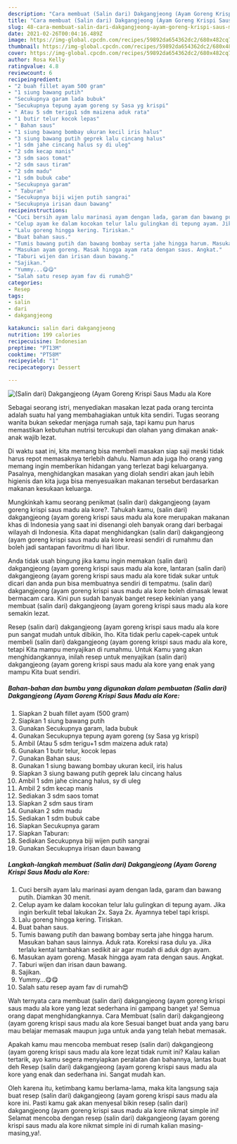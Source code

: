 ```yaml
---
description: "Cara membuat (Salin dari) Dakgangjeong (Ayam Goreng Krispi Saus Madu ala Kore yang nikmat Untuk Jualan"
title: "Cara membuat (Salin dari) Dakgangjeong (Ayam Goreng Krispi Saus Madu ala Kore yang nikmat Untuk Jualan"
slug: 48-cara-membuat-salin-dari-dakgangjeong-ayam-goreng-krispi-saus-madu-ala-kore-yang-nikmat-untuk-jualan
date: 2021-02-26T00:04:16.489Z
image: https://img-global.cpcdn.com/recipes/59892da654362dc2/680x482cq70/salin-dari-dakgangjeong-ayam-goreng-krispi-saus-madu-ala-kore-foto-resep-utama.jpg
thumbnail: https://img-global.cpcdn.com/recipes/59892da654362dc2/680x482cq70/salin-dari-dakgangjeong-ayam-goreng-krispi-saus-madu-ala-kore-foto-resep-utama.jpg
cover: https://img-global.cpcdn.com/recipes/59892da654362dc2/680x482cq70/salin-dari-dakgangjeong-ayam-goreng-krispi-saus-madu-ala-kore-foto-resep-utama.jpg
author: Rosa Kelly
ratingvalue: 4.8
reviewcount: 6
recipeingredient:
- "2 buah fillet ayam 500 gram"
- "1 siung bawang putih"
- "Secukupnya garam lada bubuk"
- "Secukupnya tepung ayam goreng sy Sasa yg krispi"
- " Atau 5 sdm terigu1 sdm maizena aduk rata"
- "1 butir telur kocok lepas"
- " Bahan saus"
- "1 siung bawang bombay ukuran kecil iris halus"
- "3 siung bawang putih geprek lalu cincang halus"
- "1 sdm jahe cincang halus sy di uleg"
- "2 sdm kecap manis"
- "3 sdm saos tomat"
- "2 sdm saus tiram"
- "2 sdm madu"
- "1 sdm bubuk cabe"
- "Secukupnya garam"
- " Taburan"
- "Secukupnya biji wijen putih sangrai"
- "Secukupnya irisan daun bawang"
recipeinstructions:
- "Cuci bersih ayam lalu marinasi ayam dengan lada, garam dan bawang putih. Diamkan 30 menit."
- "Celup ayam ke dalam kocokan telur lalu gulingkan di tepung ayam. Jika ingin berkulit tebal lakukan 2x. Saya 2x. Ayamnya tebel tapi krispi."
- "Lalu goreng hingga kering. Tiriskan."
- "Buat bahan saus."
- "Tumis bawang putih dan bawang bombay serta jahe hingga harum. Masukan bahan saus lainnya. Aduk rata. Koreksi rasa dulu ya. Jika terlalu kental tambahkan sedikit air agar mudah di aduk dgn ayam."
- "Masukan ayam goreng. Masak hingga ayam rata dengan saus. Angkat."
- "Taburi wijen dan irisan daun bawang."
- "Sajikan."
- "Yummy...😋😋"
- "Salah satu resep ayam fav di rumah😍"
categories:
- Resep
tags:
- salin
- dari
- dakgangjeong

katakunci: salin dari dakgangjeong 
nutrition: 199 calories
recipecuisine: Indonesian
preptime: "PT13M"
cooktime: "PT58M"
recipeyield: "1"
recipecategory: Dessert

---
```



![(Salin dari) Dakgangjeong (Ayam Goreng Krispi Saus Madu ala Kore](https://img-global.cpcdn.com/recipes/59892da654362dc2/680x482cq70/salin-dari-dakgangjeong-ayam-goreng-krispi-saus-madu-ala-kore-foto-resep-utama.jpg)

Sebagai seorang istri, menyediakan masakan lezat pada orang tercinta adalah suatu hal yang membahagiakan untuk kita sendiri. Tugas seorang  wanita bukan sekedar menjaga rumah saja, tapi kamu pun harus memastikan kebutuhan nutrisi tercukupi dan olahan yang dimakan anak-anak wajib lezat.

Di waktu  saat ini, kita memang bisa membeli masakan siap saji meski tidak harus repot memasaknya terlebih dahulu. Namun ada juga lho orang yang memang ingin memberikan hidangan yang terlezat bagi keluarganya. Pasalnya, menghidangkan masakan yang diolah sendiri akan jauh lebih higienis dan kita juga bisa menyesuaikan makanan tersebut berdasarkan makanan kesukaan keluarga. 



Mungkinkah kamu seorang penikmat (salin dari) dakgangjeong (ayam goreng krispi saus madu ala kore?. Tahukah kamu, (salin dari) dakgangjeong (ayam goreng krispi saus madu ala kore merupakan makanan khas di Indonesia yang saat ini disenangi oleh banyak orang dari berbagai wilayah di Indonesia. Kita dapat menghidangkan (salin dari) dakgangjeong (ayam goreng krispi saus madu ala kore kreasi sendiri di rumahmu dan boleh jadi santapan favoritmu di hari libur.

Anda tidak usah bingung jika kamu ingin memakan (salin dari) dakgangjeong (ayam goreng krispi saus madu ala kore, lantaran (salin dari) dakgangjeong (ayam goreng krispi saus madu ala kore tidak sukar untuk dicari dan anda pun bisa membuatnya sendiri di tempatmu. (salin dari) dakgangjeong (ayam goreng krispi saus madu ala kore boleh dimasak lewat bermacam cara. Kini pun sudah banyak banget resep kekinian yang membuat (salin dari) dakgangjeong (ayam goreng krispi saus madu ala kore semakin lezat.

Resep (salin dari) dakgangjeong (ayam goreng krispi saus madu ala kore pun sangat mudah untuk dibikin, lho. Kita tidak perlu capek-capek untuk membeli (salin dari) dakgangjeong (ayam goreng krispi saus madu ala kore, tetapi Kita mampu menyajikan di rumahmu. Untuk Kamu yang akan menghidangkannya, inilah resep untuk menyajikan (salin dari) dakgangjeong (ayam goreng krispi saus madu ala kore yang enak yang mampu Kita buat sendiri.

<!--inarticleads1-->

##### Bahan-bahan dan bumbu yang digunakan dalam pembuatan (Salin dari) Dakgangjeong (Ayam Goreng Krispi Saus Madu ala Kore:

1. Siapkan 2 buah fillet ayam (500 gram)
1. Siapkan 1 siung bawang putih
1. Gunakan Secukupnya garam, lada bubuk
1. Gunakan Secukupnya tepung ayam goreng (sy Sasa yg krispi)
1. Ambil  (Atau 5 sdm terigu+1 sdm maizena aduk rata)
1. Gunakan 1 butir telur, kocok lepas
1. Gunakan  Bahan saus:
1. Gunakan 1 siung bawang bombay ukuran kecil, iris halus
1. Siapkan 3 siung bawang putih geprek lalu cincang halus
1. Ambil 1 sdm jahe cincang halus, sy di uleg
1. Ambil 2 sdm kecap manis
1. Sediakan 3 sdm saos tomat
1. Siapkan 2 sdm saus tiram
1. Gunakan 2 sdm madu
1. Sediakan 1 sdm bubuk cabe
1. Siapkan Secukupnya garam
1. Siapkan  Taburan:
1. Sediakan Secukupnya biji wijen putih sangrai
1. Gunakan Secukupnya irisan daun bawang




<!--inarticleads2-->

##### Langkah-langkah membuat (Salin dari) Dakgangjeong (Ayam Goreng Krispi Saus Madu ala Kore:

1. Cuci bersih ayam lalu marinasi ayam dengan lada, garam dan bawang putih. Diamkan 30 menit.
1. Celup ayam ke dalam kocokan telur lalu gulingkan di tepung ayam. Jika ingin berkulit tebal lakukan 2x. Saya 2x. Ayamnya tebel tapi krispi.
1. Lalu goreng hingga kering. Tiriskan.
1. Buat bahan saus.
1. Tumis bawang putih dan bawang bombay serta jahe hingga harum. Masukan bahan saus lainnya. Aduk rata. Koreksi rasa dulu ya. Jika terlalu kental tambahkan sedikit air agar mudah di aduk dgn ayam.
1. Masukan ayam goreng. Masak hingga ayam rata dengan saus. Angkat.
1. Taburi wijen dan irisan daun bawang.
1. Sajikan.
1. Yummy...😋😋
1. Salah satu resep ayam fav di rumah😍




Wah ternyata cara membuat (salin dari) dakgangjeong (ayam goreng krispi saus madu ala kore yang lezat sederhana ini gampang banget ya! Semua orang dapat menghidangkannya. Cara Membuat (salin dari) dakgangjeong (ayam goreng krispi saus madu ala kore Sesuai banget buat anda yang baru mau belajar memasak maupun juga untuk anda yang telah hebat memasak.

Apakah kamu mau mencoba membuat resep (salin dari) dakgangjeong (ayam goreng krispi saus madu ala kore lezat tidak rumit ini? Kalau kalian tertarik, ayo kamu segera menyiapkan peralatan dan bahannya, lantas buat deh Resep (salin dari) dakgangjeong (ayam goreng krispi saus madu ala kore yang enak dan sederhana ini. Sangat mudah kan. 

Oleh karena itu, ketimbang kamu berlama-lama, maka kita langsung saja buat resep (salin dari) dakgangjeong (ayam goreng krispi saus madu ala kore ini. Pasti kamu gak akan menyesal bikin resep (salin dari) dakgangjeong (ayam goreng krispi saus madu ala kore nikmat simple ini! Selamat mencoba dengan resep (salin dari) dakgangjeong (ayam goreng krispi saus madu ala kore nikmat simple ini di rumah kalian masing-masing,ya!.

